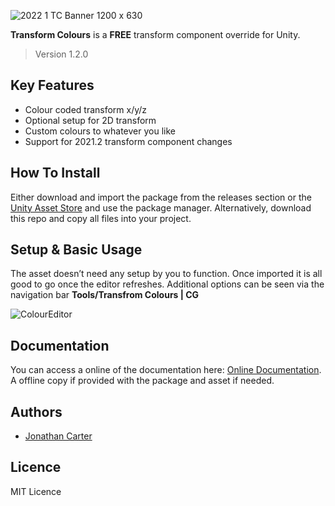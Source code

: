 ![2022 1 TC Banner 1200 x 630](https://user-images.githubusercontent.com/33253710/166158316-642e5c9f-73c6-4c8f-9f68-aaa848bb97b4.jpg)


<b>Transform Colours</b> is a <b>FREE</b> transform component override for Unity.
> Version 1.2.0

## Key Features
- Colour coded transform x/y/z
- Optional setup for 2D transform
- Custom colours to whatever you like
- Support for 2021.2 transform component changes

## How To Install
Either download and import the package from the releases section or the <a href="https://assetstore.unity.com/packages/tools/utilities/transform-colours-cg-166740">Unity Asset Store</a> and use the package manager. Alternatively, download this repo and copy all files into your project.

## Setup & Basic Usage
The asset doesn’t need any setup by you to function. Once imported it is all good to go once the editor refreshes. Additional options can be seen via the navigation bar <b>Tools/Transfrom Colours | CG</b>

![ColourEditor](https://user-images.githubusercontent.com/33253710/154555649-80a9ae10-4f6a-4839-a13d-43de79ac7c55.png)

## Documentation
You can access a online of the documentation here: <a href="https://carter.games/transformcolours">Online Documentation</a>. A offline copy if provided with the package and asset if needed. 

## Authors
- <a href="https://github.com/JonathanMCarter">Jonathan Carter</a>

## Licence
MIT Licence
